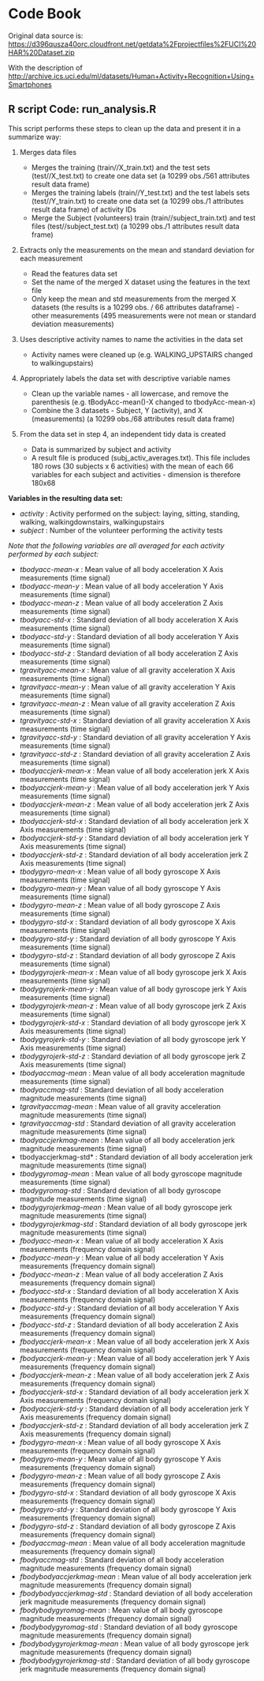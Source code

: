 
# Code Book

Original data source is:
https://d396qusza40orc.cloudfront.net/getdata%2Fprojectfiles%2FUCI%20HAR%20Dataset.zip

With the description of 
http://archive.ics.uci.edu/ml/datasets/Human+Activity+Recognition+Using+Smartphones

## R script Code: run_analysis.R

This script performs these steps to clean up the data and present it in a summarize way:

1. Merges data files
    + Merges the training (train//X_train.txt) and the test sets (test//X_test.txt) to create one data set (a 10299 obs./561 attributes result data frame)
    + Merges the training labels (train//Y_test.txt) and the test labels sets (test//Y_train.txt) to create one data set (a 10299 obs./1 attributes result data frame) of activity IDs
    + Merge the Subject (volunteers) train (train//subject_train.txt) and test files (test//subject_test.txt) (a 10299 obs./1 attributes result data frame)
    
2. Extracts only the measurements on the mean and standard deviation for each measurement
    + Read the features data set
    + Set the name of the merged X dataset using the features in the text file
    + Only keep the mean and std measurements from the merged X datasets (the results is a 10299 obs. / 66 attributes dataframe) - other measurements (495 measurements were not mean or standard deviation measurements)
    
3. Uses descriptive activity names to name the activities in the data set
    + Activity names were cleaned up (e.g. WALKING_UPSTAIRS changed to walkingupstairs)
    
4. Appropriately labels the data set with descriptive variable names 
    + Clean up the variable names - all lowercase, and remove the parenthesis (e.g. tBodyAcc-mean()-X changed to tbodyAcc-mean-x)
    + Combine the 3 datasets - Subject, Y (activity), and X (measurements) (a 10299 obs./68 attributes result data frame)
    
5. From the data set in step 4, an independent tidy data is created
    + Data is summarized by subject and activity
    + A result file is produced (subj_activ_averages.txt). This file includes 180 rows (30 subjects x 6 activities) with the mean of each 66 variables for each subject and activities - dimension is therefore 180x68
    
**Variables in the resulting data set:**

* *activity*    : Activity performed on the subject: laying, sitting, standing, walking, walkingdownstairs, walkingupstairs
* *subject*	: Number of the volunteer performing the activity tests

*Note that the following variables are all averaged for each activity performed by each subject:*

* *tbodyacc-mean-x*	: Mean value of all body acceleration X Axis measurements (time signal)
* *tbodyacc-mean-y*	: Mean value of all body acceleration Y Axis measurements (time signal)
* *tbodyacc-mean-z*	: Mean value of all body acceleration Z Axis measurements (time signal)
* *tbodyacc-std-x*	: Standard deviation of all body acceleration X Axis measurements (time signal)
* *tbodyacc-std-y*	: Standard deviation of all body acceleration Y Axis measurements (time signal)
* *tbodyacc-std-z*	: Standard deviation of all body acceleration Z Axis measurements (time signal)
* *tgravityacc-mean-x*	: Mean value of all gravity acceleration X Axis measurements (time signal)
* *tgravityacc-mean-y*	: Mean value of all gravity acceleration Y Axis measurements (time signal)
* *tgravityacc-mean-z*	: Mean value of all gravity acceleration Z Axis measurements (time signal)
* *tgravityacc-std-x*	: Standard deviation of all gravity acceleration X Axis measurements (time signal)
* *tgravityacc-std-y*	: Standard deviation of all gravity acceleration Y Axis measurements (time signal)
* *tgravityacc-std-z*	: Standard deviation of all gravity acceleration Z Axis measurements (time signal)
* *tbodyaccjerk-mean-x*	: Mean value of all body acceleration jerk X Axis measurements (time signal)
* *tbodyaccjerk-mean-y*	: Mean value of all body acceleration jerk Y Axis measurements (time signal)
* *tbodyaccjerk-mean-z*	: Mean value of all body acceleration jerk Z Axis measurements (time signal)
* *tbodyaccjerk-std-x*	: Standard deviation of all body acceleration jerk X Axis measurements (time signal)
* *tbodyaccjerk-std-y*	: Standard deviation of all body acceleration jerk Y Axis measurements (time signal)
* *tbodyaccjerk-std-z*	: Standard deviation of all body acceleration jerk Z Axis measurements (time signal)
* *tbodygyro-mean-x*	: Mean value of all body gyroscope X Axis measurements (time signal)
* *tbodygyro-mean-y*	: Mean value of all body gyroscope Y Axis measurements (time signal)
* *tbodygyro-mean-z*	: Mean value of all body gyroscope Z Axis measurements (time signal)
* *tbodygyro-std-x*	: Standard deviation of all body gyroscope X Axis measurements (time signal)
* *tbodygyro-std-y*	: Standard deviation of all body gyroscope Y Axis measurements (time signal)
* *tbodygyro-std-z*	: Standard deviation of all body gyroscope Z Axis measurements (time signal)
* *tbodygyrojerk-mean-x*	: Mean value of all body gyroscope jerk X Axis measurements (time signal)
* *tbodygyrojerk-mean-y*	: Mean value of all body gyroscope jerk Y Axis measurements (time signal)
* *tbodygyrojerk-mean-z*	: Mean value of all body gyroscope jerk Z Axis measurements (time signal)
* *tbodygyrojerk-std-x*	: Standard deviation of all body gyroscope jerk X Axis measurements (time signal)
* *tbodygyrojerk-std-y*	: Standard deviation of all body gyroscope jerk Y Axis measurements (time signal)
* *tbodygyrojerk-std-z*	: Standard deviation of all body gyroscope jerk Z Axis measurements (time signal)
* *tbodyaccmag-mean*	: Mean value of all body acceleration magnitude  measurements (time signal)
* *tbodyaccmag-std*	: Standard deviation of all body acceleration magnitude  measurements (time signal)
* *tgravityaccmag-mean*	: Mean value of all gravity acceleration magnitude  measurements (time signal)
* *tgravityaccmag-std*	: Standard deviation of all gravity acceleration magnitude  measurements (time signal)
* *tbodyaccjerkmag-mean*	: Mean value of all body acceleration jerk magnitude  measurements (time signal)
* tbodyaccjerkmag-std*	: Standard deviation of all body acceleration jerk magnitude  measurements (time signal)
* *tbodygyromag-mean*	: Mean value of all body gyroscope magnitude  measurements (time signal)
* *tbodygyromag-std*	: Standard deviation of all body gyroscope magnitude  measurements (time signal)
* *tbodygyrojerkmag-mean*	: Mean value of all body gyroscope jerk magnitude  measurements (time signal)
* *tbodygyrojerkmag-std*	: Standard deviation of all body gyroscope jerk magnitude  measurements (time signal)
* *fbodyacc-mean-x*	: Mean value of all body acceleration X Axis measurements (frequency domain signal)
* *fbodyacc-mean-y*	: Mean value of all body acceleration Y Axis measurements (frequency domain signal)
* *fbodyacc-mean-z*	: Mean value of all body acceleration Z Axis measurements (frequency domain signal)
* *fbodyacc-std-x*	: Standard deviation of all body acceleration X Axis measurements (frequency domain signal)
* *fbodyacc-std-y*	: Standard deviation of all body acceleration Y Axis measurements (frequency domain signal)
* *fbodyacc-std-z*	: Standard deviation of all body acceleration Z Axis measurements (frequency domain signal)
* *fbodyaccjerk-mean-x*	: Mean value of all body acceleration jerk X Axis measurements (frequency domain signal)
* *fbodyaccjerk-mean-y*	: Mean value of all body acceleration jerk Y Axis measurements (frequency domain signal)
* *fbodyaccjerk-mean-z*	: Mean value of all body acceleration jerk Z Axis measurements (frequency domain signal)
* *fbodyaccjerk-std-x*	: Standard deviation of all body acceleration jerk X Axis measurements (frequency domain signal)
* *fbodyaccjerk-std-y*	: Standard deviation of all body acceleration jerk Y Axis measurements (frequency domain signal)
* *fbodyaccjerk-std-z*	: Standard deviation of all body acceleration jerk Z Axis measurements (frequency domain signal)
* *fbodygyro-mean-x*	: Mean value of all body gyroscope X Axis measurements (frequency domain signal)
* *fbodygyro-mean-y*	: Mean value of all body gyroscope Y Axis measurements (frequency domain signal)
* *fbodygyro-mean-z*	: Mean value of all body gyroscope Z Axis measurements (frequency domain signal)
* *fbodygyro-std-x*	: Standard deviation of all body gyroscope X Axis measurements (frequency domain signal)
* *fbodygyro-std-y*	: Standard deviation of all body gyroscope Y Axis measurements (frequency domain signal)
* *fbodygyro-std-z*	: Standard deviation of all body gyroscope Z Axis measurements (frequency domain signal)
* *fbodyaccmag-mean*	: Mean value of all body acceleration magnitude  measurements (frequency domain signal)
* *fbodyaccmag-std*	: Standard deviation of all body acceleration magnitude  measurements (frequency domain signal)
* *fbodybodyaccjerkmag-mean*	: Mean value of all body acceleration jerk magnitude  measurements (frequency domain signal)
* *fbodybodyaccjerkmag-std*	: Standard deviation of all body acceleration jerk magnitude  measurements (frequency domain signal)
* *fbodybodygyromag-mean*	: Mean value of all body gyroscope magnitude  measurements (frequency domain signal)
* *fbodybodygyromag-std*	: Standard deviation of all body gyroscope magnitude  measurements (frequency domain signal)
* *fbodybodygyrojerkmag-mean*	: Mean value of all body gyroscope jerk magnitude  measurements (frequency domain signal)
* *fbodybodygyrojerkmag-std*	: Standard deviation of all body gyroscope jerk magnitude  measurements (frequency domain signal)
